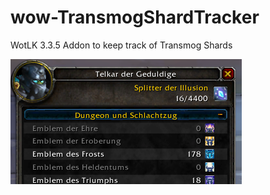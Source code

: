 # wow-TransmogShardTracker
WotLK 3.3.5 Addon to keep track of Transmog Shards

<img src="https://raw.githubusercontent.com/telkar-rg/wow-TransmogShardTracker/main/_IMG/1.png" align="center"> 
